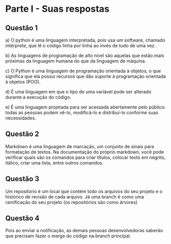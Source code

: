 # Parte I - Suas respostas

## Questão 1

a) O python é uma linguagem interpretada, pois usa um software, chamado intérprete, que lê o código linha por linha ao invés de tudo de uma vez.

b) As linguagens de programação de alto nível são aquelas que estão mais próximas da linguagem humana do que da linguagem de máquina.

c) O Python é uma linguagem de programação orientada à objetos, o que significa que ela possui recursos que dão suporte à programação orientada à objetos (POO).

d) É uma linguagem em que o tipo de uma variável pode ser alterado durante a execução do código.

e) É uma linguagem projetada para ser acessada abertamente pelo público: todas as pessoas podem vê-lo, modificá-lo e distribuí-lo conforme suas necessidades.

## Questão 2
Markdown é uma linguagem de marcação, um conjunto de sinais para formatação de textos. Na documentação do próprio markdown, você pode verificar quais são os comandos para criar títulos, colocar texto em negrito, itálico, criar uma lista, entre outros comandos.

## Questão 3
Um repositório é um local que contém todo os arquivos do seu projeto e o histórico de revisão de cada arquivo. 
Já uma branch é como uma ramificação do seu projeto (os repositórios são como árvores)

## Questão 4
Pois ao enviar a notificação, as demais pessoas desenvolvedoras saberão que precisam fazer o merge do código na branch principal.
